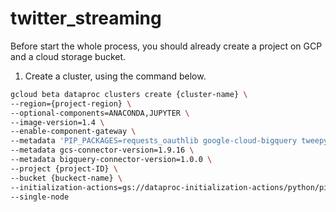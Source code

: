 # twitter_streaming
Before start the whole process, you should already create a project on GCP and a cloud storage bucket.
1. Create a cluster, using the command below.
```bash
gcloud beta dataproc clusters create {cluster-name} \
--region={project-region} \
--optional-components=ANACONDA,JUPYTER \
--image-version=1.4 \
--enable-component-gateway \
--metadata 'PIP_PACKAGES=requests_oauthlib google-cloud-bigquery tweepy' \
--metadata gcs-connector-version=1.9.16 \
--metadata bigquery-connector-version=1.0.0 \
--project {project-ID} \
--bucket {buckect-name} \
--initialization-actions=gs://dataproc-initialization-actions/python/pip-install.sh,gs://dataproc-initialization-actions/connectors/connectors.sh \
--single-node
```
